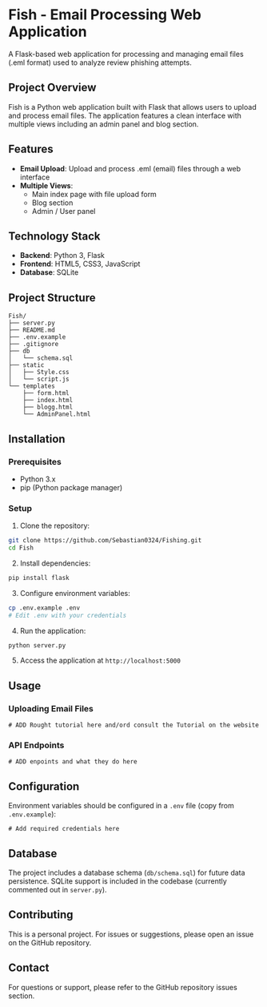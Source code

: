 # Fish - Email Processing Web Application

A Flask-based web application for processing and managing email files (.eml format) used to analyze review phishing attempts.

## Project Overview

Fish is a Python web application built with Flask that allows users to upload and process email files. The application features a clean interface with multiple views including an admin panel and blog section.

## Features

- **Email Upload**: Upload and process .eml (email) files through a web interface
- **Multiple Views**: 
  - Main index page with file upload form
  - Blog section
  - Admin / User panel

## Technology Stack

- **Backend**: Python 3, Flask
- **Frontend**: HTML5, CSS3, JavaScript
- **Database**: SQLite

## Project Structure

```
Fish/
├── server.py             
├── README.md             
├── .env.example          
├── .gitignore            
├── db
│   └── schema.sql        
├── static
│   ├── Style.css         
│   └── script.js         
└── templates
    ├── form.html         
    ├── index.html        
    ├── blogg.html        
    └── AdminPanel.html   
```

## Installation

### Prerequisites

- Python 3.x
- pip (Python package manager)

### Setup

1. Clone the repository:
```bash
git clone https://github.com/Sebastian0324/Fishing.git
cd Fish
```

2. Install dependencies:
```bash
pip install flask
```

3. Configure environment variables:
```bash
cp .env.example .env
# Edit .env with your credentials
```

4. Run the application:
```bash
python server.py
```

5. Access the application at `http://localhost:5000`

## Usage

### Uploading Email Files
```
# ADD Rought tutorial here and/ord consult the Tutorial on the website
```

### API Endpoints

```
# ADD enpoints and what they do here
```

## Configuration

Environment variables should be configured in a `.env` file (copy from `.env.example`):

```
# Add required credentials here
```

## Database

The project includes a database schema (`db/schema.sql`) for future data persistence. SQLite support is included in the codebase (currently commented out in `server.py`).

## Contributing

This is a personal project. For issues or suggestions, please open an issue on the GitHub repository.

## Contact

For questions or support, please refer to the GitHub repository issues section.
